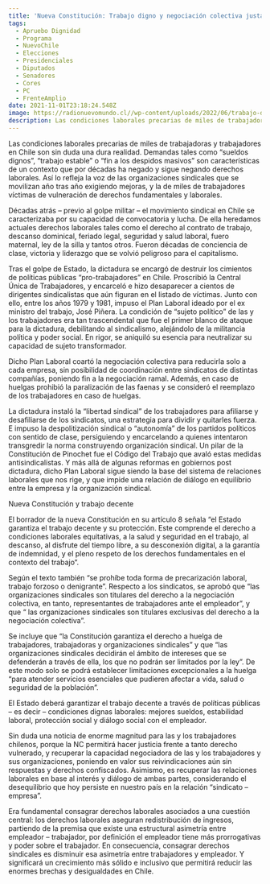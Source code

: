 ```yaml
---
title: 'Nueva Constitución: Trabajo digno y negociación colectiva justa'
tags:
  - Apruebo Dignidad
  - Programa
  - NuevoChile
  - Elecciones
  - Presidenciales
  - Diputados
  - Senadores
  - Cores
  - PC
  - FrenteAmplio
date: 2021-11-01T23:18:24.548Z
image: https://radionuevomundo.cl//wp-content/uploads/2022/06/trabajo-decente-para-todos-dibujo.jpeg
description: Las condiciones laborales precarias de miles de trabajadoras y trabajadores en Chile son sin duda una  dura realidad. Demandas tales como “sueldos dignos”, “trabajo estable” o “fin a los despidos masivos” son características de un contexto que por décadas ha negado y sigue negando derechos laborales. Así lo refleja la voz de las organizaciones sindicales que se movilizan año tras año exigiendo mejoras, y la de miles de trabajadores víctimas de vulneración de derechos fundamentales y laborales.
---
```

<!--StartFragment-->

Las condiciones laborales precarias de miles de trabajadoras y trabajadores en Chile son sin duda una  dura realidad. Demandas tales como “sueldos dignos”, “trabajo estable” o “fin a los despidos masivos” son características de un contexto que por décadas ha negado y sigue negando derechos laborales. Así lo refleja la voz de las organizaciones sindicales que se movilizan año tras año exigiendo mejoras, y la de miles de trabajadores víctimas de vulneración de derechos fundamentales y laborales.

Décadas atrás – previo al golpe militar – el movimiento sindical en Chile se caracterizaba por su capacidad de convocatoria y lucha. De ella heredamos actuales derechos laborales tales como el derecho al contrato de trabajo, descanso dominical, feriado legal, seguridad y salud laboral, fuero maternal, ley de la silla y tantos otros. Fueron décadas de conciencia de clase, victoria y liderazgo que se volvió peligroso para el capitalismo.

Tras el golpe de Estado, la dictadura se encargó de destruir los cimientos de políticas públicas “pro-trabajadores” en Chile. Proscribió la Central Única de Trabajadores, y encarceló e hizo desaparecer a cientos de dirigentes sindicalistas que aún figuran en el listado de víctimas. Junto con ello, entre los años 1979 y 1981, impuso el Plan Laboral ideado por el ex ministro del trabajo, José Piñera. La condición de “sujeto político” de las y los trabajadores era tan trascendental que fue el primer blanco de ataque para la dictadura, debilitando al sindicalismo, alejándolo de la militancia política y poder social. En rigor, se aniquiló su esencia para neutralizar su capacidad de sujeto transformador.

Dicho Plan Laboral coartó la negociación colectiva para reducirla solo a cada empresa, sin posibilidad de coordinación entre sindicatos de distintas compañías, poniendo fin a la negociación ramal.  Además, en caso de huelgas prohibió la paralización de las faenas   y se consideró el reemplazo de los trabajadores en caso de huelgas.

La dictadura instaló la “libertad sindical” de los trabajadores para afiliarse y desafiliarse de los sindicatos, una estrategia para dividir y quitarles fuerza. E impuso la despolitización sindical o “autonomía” de los partidos políticos con sentido de clase, persiguiendo y encarcelando a quienes intentaron transgredir la norma construyendo organización sindical. Un pilar de la Constitución de Pinochet fue el Código del Trabajo que avaló estas medidas antisindicalistas. Y más allá de algunas reformas en gobiernos post dictadura, dicho Plan Laboral sigue siendo la base del sistema de relaciones laborales que nos rige, y que impide  una relación de diálogo en equilibrio entre la empresa y la organización sindical.

Nueva Constitución y trabajo decente

El borrador de la nueva Constitución en su artículo 8 señala “el Estado garantiza el trabajo decente y su protección. Este comprende el derecho a condiciones laborales equitativas, a la salud y seguridad en el trabajo, al descanso, al disfrute del tiempo libre, a su desconexión digital, a la garantía de indemnidad, y el pleno respeto de los derechos fundamentales en el contexto del trabajo“.

Según el texto también “se prohíbe toda forma de precarización laboral, trabajo forzoso o denigrante”. Respecto a los sindicatos, se aprobó que “las organizaciones sindicales son titulares del derecho a la negociación colectiva, en tanto, representantes de trabajadores ante el empleador”, y  que “ las organizaciones sindicales son titulares exclusivas del derecho a la negociación colectiva”.

Se incluye que “la Constitución garantiza el derecho a huelga de trabajadores, trabajadoras y organizaciones sindicales” y que “las organizaciones sindicales decidirán el ámbito de intereses que se defenderán a través de ella, los que no podrán ser limitados por la ley”. De este modo solo se podrá establecer limitaciones excepcionales a la huelga “para atender servicios esenciales que pudieren afectar a vida, salud o seguridad de la población”.

El Estado deberá garantizar el trabajo decente a través de políticas públicas – es decir – condiciones dignas laborales: mejores sueldos, estabilidad laboral, protección social y diálogo social con el empleador.

Sin duda una noticia de enorme magnitud para las y los trabajadores chilenos, porque la NC permitirá hacer justicia frente a tanto derecho vulnerado, y recuperar la capacidad negociadora de las y los trabajadores y sus organizaciones, poniendo en valor sus reivindicaciones aún sin respuestas y derechos confiscados. Asimismo, es recuperar las relaciones laborales en base al interés y diálogo de ambas partes, considerando el desequilibrio que hoy persiste en nuestro país en la relación “sindicato – empresa”.

Era fundamental consagrar derechos laborales asociados a una cuestión central: los derechos laborales aseguran redistribución de ingresos, partiendo de la premisa que existe una estructural asimetría entre empleador – trabajador, por definición el empleador tiene más prorrogativas y poder sobre el trabajador. En consecuencia, consagrar derechos sindicales es disminuir esa asimetría entre trabajadores y empleador.  Y significará un crecimiento más sólido e inclusivo que permitirá reducir las enormes brechas y desigualdades en Chile.

<!--EndFragment-->
